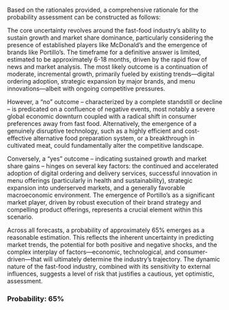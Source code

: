 Based on the rationales provided, a comprehensive rationale for the probability assessment can be constructed as follows:

The core uncertainty revolves around the fast-food industry’s ability to sustain growth and market share dominance, particularly considering the presence of established players like McDonald’s and the emergence of brands like Portillo’s. The timeframe for a definitive answer is limited, estimated to be approximately 6-18 months, driven by the rapid flow of news and market analysis. The most likely outcome is a continuation of moderate, incremental growth, primarily fueled by existing trends—digital ordering adoption, strategic expansion by major brands, and menu innovations—albeit with ongoing competitive pressures.

However, a “no” outcome – characterized by a complete standstill or decline – is predicated on a confluence of negative events, most notably a severe global economic downturn coupled with a radical shift in consumer preferences away from fast food. Alternatively, the emergence of a genuinely disruptive technology, such as a highly efficient and cost-effective alternative food preparation system, or a breakthrough in cultivated meat, could fundamentally alter the competitive landscape.

Conversely, a “yes” outcome – indicating sustained growth and market share gains – hinges on several key factors: the continued and accelerated adoption of digital ordering and delivery services, successful innovation in menu offerings (particularly in health and sustainability), strategic expansion into underserved markets, and a generally favorable macroeconomic environment. The emergence of Portillo’s as a significant market player, driven by robust execution of their brand strategy and compelling product offerings, represents a crucial element within this scenario.

Across all forecasts, a probability of approximately 65% emerges as a reasonable estimation. This reflects the inherent uncertainty in predicting market trends, the potential for both positive and negative shocks, and the complex interplay of factors—economic, technological, and consumer-driven—that will ultimately determine the industry’s trajectory. The dynamic nature of the fast-food industry, combined with its sensitivity to external influences, suggests a level of risk that justifies a cautious, yet optimistic, assessment.

### Probability: 65%